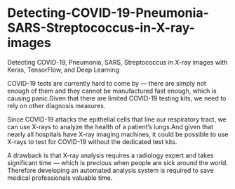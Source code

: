 # Detecting-COVID-19-Pneumonia-SARS-Streptococcus-in-X-ray-images
Detecting COVID-19, Pneumonia, SARS, Streptococcus  in X-ray images with Keras, TensorFlow, and Deep Learning


COVID-19 tests are currently hard to come by — there are simply not enough of them and they cannot be manufactured fast enough, which is causing panic.Given that there are limited COVID-19 testing kits, we need to rely on other diagnosis measures.

Since COVID-19 attacks the epithelial cells that line our respiratory tract, we can use X-rays to analyze the health of a patient’s lungs.And given that nearly all hospitals have X-ray imaging machines, it could be possible to use X-rays to test for COVID-19 without the dedicated test kits.

A drawback is that X-ray analysis requires a radiology expert and takes significant time — which is precious when people are sick around the world. Therefore developing an automated analysis system is required to save medical professionals valuable time.
